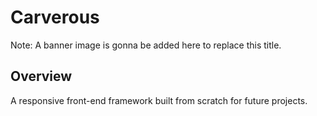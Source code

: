# Carverous
Note: A banner image is gonna be added here to replace this title.

## Overview
A responsive front-end framework built from scratch for future projects.



